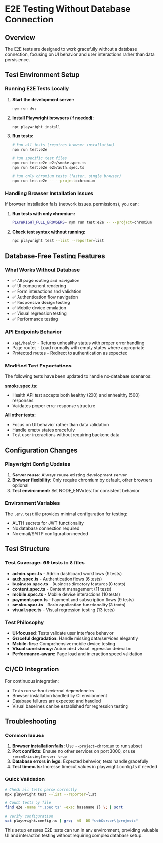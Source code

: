 # E2E Testing Without Database Connection

## Overview
The E2E tests are designed to work gracefully without a database connection, focusing on UI behavior and user interactions rather than data persistence.

## Test Environment Setup

### Running E2E Tests Locally
1. **Start the development server:**
   ```bash
   npm run dev
   ```
   
2. **Install Playwright browsers (if needed):**
   ```bash
   npx playwright install
   ```
   
3. **Run tests:**
   ```bash
   # Run all tests (requires browser installation)
   npm run test:e2e
   
   # Run specific test files
   npm run test:e2e e2e/smoke.spec.ts
   npm run test:e2e e2e/auth.spec.ts
   
   # Run only chromium tests (faster, single browser)
   npm run test:e2e -- --project=chromium
   ```

### Handling Browser Installation Issues
If browser installation fails (network issues, permissions), you can:

1. **Run tests with only chromium:**
   ```bash
   PLAYWRIGHT_FULL_BROWSERS= npm run test:e2e -- --project=chromium
   ```

2. **Check test syntax without running:**
   ```bash
   npx playwright test --list --reporter=list
   ```

## Database-Free Testing Features

### What Works Without Database
- ✅ All page routing and navigation
- ✅ UI component rendering
- ✅ Form interactions and validation
- ✅ Authentication flow navigation
- ✅ Responsive design testing
- ✅ Mobile device emulation
- ✅ Visual regression testing
- ✅ Performance testing

### API Endpoints Behavior
- `/api/health` - Returns unhealthy status with proper error handling
- Page routes - Load normally with empty states where appropriate
- Protected routes - Redirect to authentication as expected

### Modified Test Expectations
The following tests have been updated to handle no-database scenarios:

**smoke.spec.ts:**
- Health API test accepts both healthy (200) and unhealthy (500) responses
- Validates proper error response structure

**All other tests:**
- Focus on UI behavior rather than data validation
- Handle empty states gracefully
- Test user interactions without requiring backend data

## Configuration Changes

### Playwright Config Updates
1. **Server reuse:** Always reuse existing development server
2. **Browser flexibility:** Only require chromium by default, other browsers optional
3. **Test environment:** Set NODE_ENV=test for consistent behavior

### Environment Variables
The `.env.test` file provides minimal configuration for testing:
- AUTH secrets for JWT functionality
- No database connection required
- No email/SMTP configuration needed

## Test Structure

### Test Coverage: 69 tests in 8 files
- **admin.spec.ts** - Admin dashboard workflows (9 tests)
- **auth.spec.ts** - Authentication flows (6 tests)  
- **business.spec.ts** - Business directory features (8 tests)
- **content.spec.ts** - Content management (11 tests)
- **mobile.spec.ts** - Mobile device interactions (10 tests)
- **payment.spec.ts** - Payment and subscription flows (9 tests)
- **smoke.spec.ts** - Basic application functionality (3 tests)
- **visual.spec.ts** - Visual regression testing (13 tests)

### Test Philosophy
- **UI-focused:** Tests validate user interface behavior
- **Graceful degradation:** Handle missing data/services elegantly  
- **Mobile-first:** Comprehensive mobile device testing
- **Visual consistency:** Automated visual regression detection
- **Performance-aware:** Page load and interaction speed validation

## CI/CD Integration
For continuous integration:
- Tests run without external dependencies
- Browser installation handled by CI environment
- Database failures are expected and handled
- Visual baselines can be established for regression testing

## Troubleshooting

### Common Issues
1. **Browser installation fails:** Use `--project=chromium` to run subset
2. **Port conflicts:** Ensure no other services on port 3000, or use `reuseExistingServer: true`
3. **Database errors in logs:** Expected behavior, tests handle gracefully
4. **Test timeouts:** Increase timeout values in playwright.config.ts if needed

### Quick Validation
```bash
# Check all tests parse correctly
npx playwright test --list --reporter=list

# Count tests by file
find e2e -name "*.spec.ts" -exec basename {} \; | sort

# Verify configuration
cat playwright.config.ts | grep -A5 -B5 "webServer\|projects"
```

This setup ensures E2E tests can run in any environment, providing valuable UI and interaction testing without requiring complex database setup.